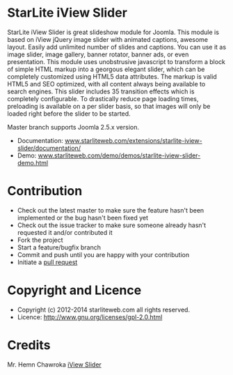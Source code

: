 StarLite iView Slider
=====================

StarLite iView Slider is great slideshow module for Joomla. This module is based on iView jQuery image slider with animated captions, awesome layout. Easily add unlimited number of slides and captions. You can use it as image slider, image gallery, banner rotator, banner ads, or even presentation. This module uses unobstrusive javascript to transform a block of simple HTML markup into a georgous elegant slider, which can be completely customized using HTML5 data attributes. The markup is valid HTML5 and SEO optimized, with all content always being available to search engines. This slider includes 35 transition effects which is completely configurable. To drastically reduce page loading times, preloading is available on a per slider basis, so that images will only be loaded right before the slider to be started.

Master branch supports Joomla 2.5.x version.

* Documentation: www.starliteweb.com/extensions/starlite-iview-slider/documentation/
* Demo: www.starliteweb.com/demo/demos/starlite-iview-slider-demo.html



Contribution
=====================

* Check out the latest master to make sure the feature hasn't been implemented or the bug hasn't been fixed yet
* Check out the issue tracker to make sure someone already hasn't requested it and/or contributed it
* Fork the project
* Start a feature/bugfix branch
* Commit and push until you are happy with your contribution
* Initiate a [pull request](https://help.github.com/articles/using-pull-requests)



Copyright and Licence
=====================

* Copyright (c) 2012-2014 starliteweb.com all rights reserved. 
* Licence: http://www.gnu.org/licenses/gpl-2.0.html



Credits
=====================

Mr. Hemn Chawroka [iView Slider](http://iprodev.com/2012/07/iview/)

